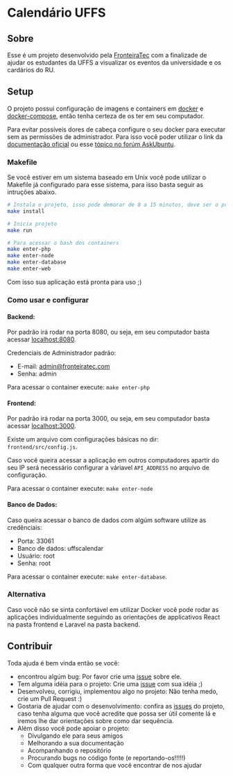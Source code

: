 # Calendário UFFS

## Sobre
Esse é um projeto desenvolvido pela [FronteiraTec]([http://fronteiratec.com/) com a finalizade de ajudar os estudantes da UFFS a visualizar os eventos da universidade e os cardários do RU.

## Setup
O projeto possui configuração de imagens e containers em [docker](https://docs.docker.com/install/linux/docker-ce/ubuntu/) e [docker-compose](https://docs.docker.com/compose/install/), então tenha certeza de os ter em seu computador.

Para evitar possíveis dores de cabeça configure o seu docker para executar sem as permissões de administrador.
Para isso você poder utilizar o link da [documentação oficial](https://docs.docker.com/install/linux/linux-postinstall/) ou esse [tópico no forúm AskUbuntu](https://askubuntu.com/questions/477551/how-can-i-use-docker-without-sudo).


### Makefile
Se você estiver em um sistema baseado em Unix você pode utilizar o Makefile já configurado para esse sistema, para isso basta seguir as intruções abaixo.

```bash
# Instala o projeto, isso pode demorar de 8 a 15 minutos, deve ser o primeiro comando a ser executado assim que o projeto for clonado.
make install

# Inicia projeto
make run

# Para acessar o bash dos containers
make enter-php
make enter-node
make enter-database
make enter-web
```

Com isso sua aplicação está pronta para uso ;)

### Como usar e configurar

#### Backend:
Por padrão irá rodar na porta 8080, ou seja, em seu computador basta acessar [localhost:8080](https://localhost:8080).

Credenciais de Administrador padrão:
  - E-mail: admin@fronteiratec.com
  - Senha:  admin

Para acessar o container execute: `make enter-php`

#### Frontend:
Por padrão irá rodar na porta 3000, ou seja, em seu computador basta acessar [localhost:3000](https://localhost:3000).

Existe um arquivo com configurações básicas no dir: `frontend/src/config.js`.

Caso você queira acessar a aplicação em outros computadores apartir do seu IP será necessário configurar a váriavel `API_ADDRESS` no arquivo de configuração.

Para acessar o container execute: `make enter-node`

#### Banco de Dados:
Caso queira acessar o banco de dados com algúm software utilize as credênciais:
  - Porta: 33061
  - Banco de dados: uffscalendar
  - Usuário: root
  - Senha: root

Para acessar o container execute: `make enter-database`.

### Alternativa
Caso você não se sinta confortável em utilizar Docker você pode rodar as aplicações individualmente seguindo as orientações de applicativos React na pasta frontend e Laravel na pasta backend.


## Contribuir
Toda ajuda é bem vinda então se você:
  - encontrou algúm bug: Por favor crie uma [issue](https://github.com/FronteiraTec/calendario-uffs/issues) sobre ele.
  - Tem alguma idéia para o projeto: Crie uma [issue](https://github.com/FronteiraTec/calendario-uffs/issues) com sua idéia ;)
  - Desenvolveu, corrigiu, implementou algo no projeto: Não tenha medo, crie um Pull Request :)
  - Gostaria de ajudar com o desenvolvimento: confira as [issues](https://github.com/FronteiraTec/calendario-uffs/issues) do projeto, caso tenha alguma que você acredite que possa ser útil comente lá e iremos lhe dar orientações sobre como dar sequência.
  - Além disso você pode apoiar o projeto:
    - Divulgando ele para seus amigos
    - Melhorando a sua documentação
    - Acompanhando o repositório
    - Procurando bugs no código fonte (e reportando-os!!!!!)
    - Com qualquer outra forma que você encontrar de nos ajudar
